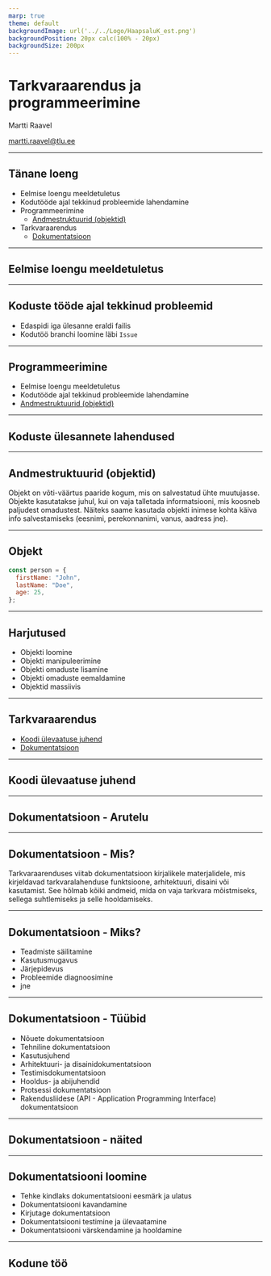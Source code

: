 ```yaml
---
marp: true
theme: default
backgroundImage: url('../../Logo/HaapsaluK_est.png')
backgroundPosition: 20px calc(100% - 20px)
backgroundSize: 200px
---
```


# Tarkvaraarendus ja programmeerimine

Martti Raavel

<martti.raavel@tlu.ee>

---

## Tänane loeng

- Eelmise loengu meeldetuletus
- Kodutööde ajal tekkinud probleemide lahendamine
- Programmeerimine
  - [Andmestruktuurid (objektid)](../../../Subjects/Programming-Basics/Topics/Data-Structures/README.md#objekt)
- Tarkvaraarendus
  - [Dokumentatsioon](../../../Subjects/Software-Development/Topics/Documentation/README.md)

---

## Eelmise loengu meeldetuletus

---

## Koduste tööde ajal tekkinud probleemid

- Edaspidi iga ülesanne eraldi failis
- Kodutöö branchi loomine läbi `Issue`

---

## Programmeerimine

- Eelmise loengu meeldetuletus
- Kodutööde ajal tekkinud probleemide lahendamine
- [Andmestruktuurid (objektid)](../../../Subjects/Programming-Basics/Topics/Data-Structures/README.md#objekt)

---

## Koduste ülesannete lahendused

---

## Andmestruktuurid (objektid)

Objekt on võti-väärtus paaride kogum, mis on salvestatud ühte muutujasse. Objekte kasutatakse juhul, kui on vaja talletada informatsiooni, mis koosneb paljudest omadustest. Näiteks saame kasutada objekti inimese kohta käiva info salvestamiseks (eesnimi, perekonnanimi, vanus, aadress jne).

---

## Objekt

```js
const person = {
  firstName: "John",
  lastName: "Doe",
  age: 25,
};
```

---

## Harjutused

- Objekti loomine
- Objekti manipuleerimine
- Objekti omaduste lisamine
- Objekti omaduste eemaldamine
- Objektid massiivis

---

## Tarkvaraarendus

- [Koodi ülevaatuse juhend](../../../Subjects/Software-Development/Topics/Code-Review-Guide/README.md)
- [Dokumentatsioon](../../../Subjects/Software-Development/Topics/Documentation/README.md)

---

## Koodi ülevaatuse juhend

---

## Dokumentatsioon - Arutelu

---

## Dokumentatsioon - Mis?

Tarkvaraarenduses viitab dokumentatsioon kirjalikele materjalidele, mis kirjeldavad tarkvaralahenduse funktsioone, arhitektuuri, disaini või kasutamist. See hõlmab kõiki andmeid, mida on vaja tarkvara mõistmiseks, sellega suhtlemiseks ja selle hooldamiseks.

---

## Dokumentatsioon - Miks?

- Teadmiste säilitamine
- Kasutusmugavus
- Järjepidevus
- Probleemide diagnoosimine
- jne

---

## Dokumentatsioon - Tüübid

- Nõuete dokumentatsioon
- Tehniline dokumentatsioon
- Kasutusjuhend
- Arhitektuuri- ja disainidokumentatsioon
- Testimisdokumentatsioon
- Hooldus- ja abijuhendid
- Protsessi dokumentatsioon
- Rakendusliidese (API - Application Programming Interface) dokumentatsioon

---

## Dokumentatsioon - näited

---

## Dokumentatsiooni loomine

- Tehke kindlaks dokumentatsiooni eesmärk ja ulatus
- Dokumentatsiooni kavandamine
- Kirjutage dokumentatsioon
- Dokumentatsiooni testimine ja ülevaatamine
- Dokumentatsiooni värskendamine ja hooldamine

---

## Kodune töö
